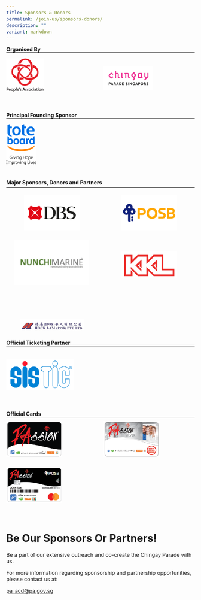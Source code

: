 ```yaml
---
title: Sponsors & Donors
permalink: /join-us/sponsors-donors/
description: ""
variant: markdown
---
```

<div style="margin: 0 auto; display: grid; grid-gap: 1rem; grid-template-columns: repeat(auto-fit, minmax(325px,1fr));">
    <div style="text-align: left;">
        <b>Organised By</b>
        <div style="margin: 0 auto; display: grid; grid-gap: 1rem; grid-template-columns: repeat(auto-fit, minmax(161px,1fr));border-top: 1px solid black; padding-top:2%;">
            <div style="text-align: left;padding-top:5px;"><img src="/images/Sponsors%20&amp;%20Donors/pa-14-october-2019-18-19-28.png" alt="People's Association" style="width:100px;float:left;"> </div>
            <div style="text-align: left; padding-top: 10%;"><img src="/images/Sponsors%20&amp;%20Donors/chingay-(black)-31-october-2021-11-10-19.png" alt="Chingay Parade Singapore" style="width: 133px; float: left;"> </div>
            <div style="text-align: left; padding-top: 5px;">&nbsp; </div>
        </div>
    </div>
    <div style="text-align: left;">
			<b>Principal Founding Sponsor</b>
        <div style="margin: 0 auto; display: grid; grid-gap: 1rem; grid-template-columns: repeat(auto-fit, minmax(161px,1fr)); border-top: 1px solid black;">
            <div style="text-align: left; padding-top: 15px;"><img src="/images/Sponsors%20&amp;%20Donors/tote-board-23-october-2019-17-24-12.jpg" alt="Toteboard" style="width: 80px; float: left;"> </div>
            <div style="text-align: left; padding-top: 18px;"></div>
            <div style="text-align: left; padding-top: 5px;">&nbsp; </div>
            <div style="text-align: left; padding-top: 5px;">&nbsp; </div>
        </div>
    </div>
</div>

<div style="text-align: left;">
	<b>Major Sponsors, Donors and Partners</b>
    <div style="margin: 5px auto; display: grid; grid-gap: 1rem; grid-template-columns: repeat(auto-fit, minmax(161px,1fr)); border-top: 1px solid black;">
        <div style="text-align: center;"><img src="/images/Sponsors%20&amp;%20Donors/DBS-Jan2023.png" alt="DBS" style="width:150px; padding-top:8%;"> </div>
        <div style="text-align: center;"><img src="/images/Sponsors%20&amp;%20Donors/POSB-Jan2023.png" alt="POSB" style="width:150px; padding-top:8%;"> </div>
        <div style="text-align: center;"><img src="/images/Sponsors%20&amp;%20Donors/Nunchi%20Marine%20Logo%20Vector%20-%202023.png" alt="Nunchi Marine" style="width:200px;padding-top:3%;"></div>
					<div style="text-align:center;"><img src="/images/Sponsors%20&amp;%20Donors/kkl-14-october-2019-18-47-18.png" alt="KKL" style="width:150px;padding-top:15%;"></div>
        <div style="text-align: center;"><img src="/images/Sponsors%20&amp;%20Donors/hock-lam-11-february-2021-21-54-16.png" alt="Hock Lam" style="width:170px;padding-top:29%;"> </div></div>
        <div style="text-align: center;"> </div>
        <div style="text-align: center;"> </div>
        <div style="text-align: center;"> </div>
</div>
<br>

<div style="margin: 0 auto; display: grid; grid-gap: 1rem; grid-template-columns: repeat(auto-fit, minmax(325px,1fr));">
    <div style="text-align: left;">
<b>Official Ticketing Partner</b>
        <div style="margin: 0 auto; display: grid; grid-gap: 1rem; grid-template-columns: repeat(auto-fit, minmax(161px,1fr)); border-top: 1px solid black;">
            <div style="text-align: left; padding-top: 35px;"><img src="/images/SISTIC_Logo_Full_Color.png" alt="Lazada" style="width: 180px; float: left;"> </div>
            <div style="text-align: left; padding-top: 5px;">&nbsp; </div>
            <div style="text-align: left; padding-top: 5px;">&nbsp; </div>
            <div style="text-align: left; padding-top: 5px;">&nbsp; </div>
        </div>
    </div>
</div>
<br>

<div style="text-align: left;">
    <b>Official Cards</b>
    <div style="margin: 0 auto; display: grid; grid-gap: 1rem; grid-template-columns: repeat(auto-fit, minmax(161px,1fr)); border-top: 1px solid black;">
        <div style="text-align: left; padding-top: 10px;"><img src="/images/Sponsors%20&amp;%20Donors/PAssionCard%202022%20Black.png" style="width:150px;float: left;"> </div>
        <div style="text-align: left; padding-top: 10px;"><img src="/images/Sponsors%20&amp;%20Donors/PAssionCard%202022%20Silver.png" alt="PAssion Card Silver" style="width: 150px; float: left;"> </div>
        <div style="text-align: left; padding-top: 10px;"><img src="/images/Sponsors%20&amp;%20Donors/PAssionCard%202022%20POSB.png" alt="PAssion Card POSB" style="width: 150px; float: left;"> </div>
        <div style="text-align: left; padding-top: 5px;">&nbsp; </div>
        <div style="text-align: left; padding-top: 5px;">&nbsp; </div>
    </div>
</div>


# **Be Our Sponsors Or Partners!**
Be a part of our extensive outreach and co-create the Chingay Parade with us.

For more information regarding sponsorship and partnership opportunities, please contact us at:

[pa_acd@pa.gov.sg](mailto:pa_acd@pa.gov.sg)